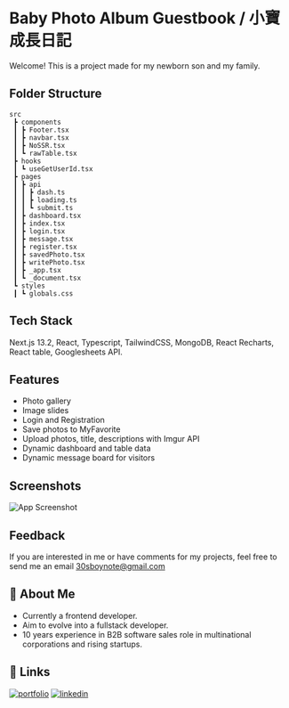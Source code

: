 
# Baby Photo Album Guestbook / 小寶成長日記 

Welcome! This is a project made for my newborn son and my family. 


## Folder Structure

```
src
 ┣ components
 ┃ ┣ Footer.tsx
 ┃ ┣ navbar.tsx
 ┃ ┣ NoSSR.tsx
 ┃ ┗ rawTable.tsx
 ┣ hooks
 ┃ ┗ useGetUserId.tsx
 ┣ pages
 ┃ ┣ api
 ┃ ┃ ┣ dash.ts
 ┃ ┃ ┣ loading.ts
 ┃ ┃ ┗ submit.ts
 ┃ ┣ dashboard.tsx
 ┃ ┣ index.tsx
 ┃ ┣ login.tsx
 ┃ ┣ message.tsx
 ┃ ┣ register.tsx
 ┃ ┣ savedPhoto.tsx
 ┃ ┣ writePhoto.tsx
 ┃ ┣ _app.tsx
 ┃ ┗ _document.tsx
 ┗ styles
 ┃ ┗ globals.css

 ```
## Tech Stack

Next.js 13.2, React, Typescript, TailwindCSS, MongoDB, React Recharts, React table, Googlesheets API. 



## Features

- Photo gallery 
- Image slides
- Login and Registration
- Save photos to MyFavorite
- Upload photos, title, descriptions with Imgur API
- Dynamic dashboard and table data
- Dynamic message board for visitors



## Screenshots

![App Screenshot](https://i.imgur.com/IDPSJGE.png)


## Feedback

If you are interested in me or have comments for my projects, feel free to send me an email 30sboynote@gmail.com

## 🚀 About Me
- Currently a frontend developer.
- Aim to evolve into a fullstack developer.
- 10 years experience in B2B software sales role in multinational corporations and rising startups. 


## 🔗 Links
[![portfolio](https://img.shields.io/badge/my_portfolio-000?style=for-the-badge&logo=ko-fi&logoColor=white)](https://joshhong.vercel.app/)
[![linkedin](https://img.shields.io/badge/linkedin-0A66C2?style=for-the-badge&logo=linkedin&logoColor=white)](https://www.linkedin.com/in/josh-hong-163644102/)

